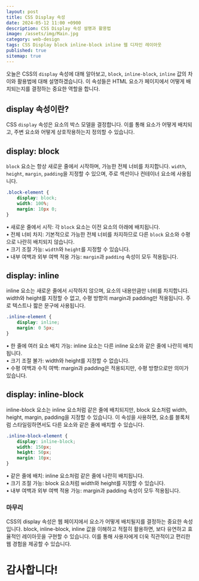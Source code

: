 ```yaml
---
layout: post
title: CSS Display 속성
date: 2024-05-12 11:00 +0900
description: CSS Display 속성 설명과 활용법
image: /assets/img/Main.jpg
category: web-design
tags: CSS Display block inline-block inline 웹 디자인 레이아웃
published: true
sitemap: true
---
```


오늘은 CSS의 `display` 속성에 대해 알아보고, `block`, `inline-block`, `inline` 값의 차이와 활용법에 대해 설명하겠습니다. 이 속성들은 HTML 요소가 페이지에서 어떻게 배치되는지를 결정하는 중요한 역할을 합니다.

## display 속성이란?
CSS `display` 속성은 요소의 박스 모델을 결정합니다. 이를 통해 요소가 어떻게 배치되고, 주변 요소와 어떻게 상호작용하는지 정의할 수 있습니다.

## display: block
`block` 요소는 항상 새로운 줄에서 시작하며, 가능한 전체 너비를 차지합니다. `width`, `height`, `margin`, `padding`을 지정할 수 있으며, 주로 섹션이나 컨테이너 요소에 사용됩니다.
```css
.block-element {
    display: block;
    width: 100%;
    margin: 10px 0;
}
```
• 새로운 줄에서 시작: 각 `block` 요소는 이전 요소의 아래에 배치됩니다.   
• 전체 너비 차지: 기본적으로 가능한 전체 너비를 차지하므로 다른 `block` 요소와 수평으로 나란히 배치되지 않습니다.   
• 크기 조절 가능: `width`와 `height`를 지정할 수 있습니다.   
• 내부 여백과 외부 여백 적용 가능: `margin`과 `padding` 속성이 모두 적용됩니다.   


## display: inline
inline 요소는 새로운 줄에서 시작하지 않으며, 요소의 내용만큼만 너비를 차지합니다. width와 height를 지정할 수 없고, 수평 방향의 margin과 padding만 적용됩니다. 주로 텍스트나 짧은 문구에 사용됩니다.
```css
.inline-element {
    display: inline;
    margin: 0 5px;
}
```
• 한 줄에 여러 요소 배치 가능: inline 요소는 다른 inline 요소와 같은 줄에 나란히 배치됩니다.   
• 크기 조절 불가: width와 height를 지정할 수 없습니다.   
• 수평 여백과 수직 여백: margin과 padding은 적용되지만, 수평 방향으로만 의미가 있습니다.   


## display: inline-block
inline-block 요소는 inline 요소처럼 같은 줄에 배치되지만, block 요소처럼 width, height, margin, padding을 지정할 수 있습니다. 이 속성을 사용하면, 요소를 블록처럼 스타일링하면서도 다른 요소와 같은 줄에 배치할 수 있습니다.
```css
.inline-block-element {
    display: inline-block;
    width: 150px;
    height: 50px;
    margin: 10px;
}
```
• 같은 줄에 배치: inline 요소처럼 같은 줄에 나란히 배치됩니다.   
• 크기 조절 가능: block 요소처럼 width와 height를 지정할 수 있습니다.   
• 내부 여백과 외부 여백 적용 가능: margin과 padding 속성이 모두 적용됩니다.   


### 마무리
CSS의 display 속성은 웹 페이지에서 요소가 어떻게 배치될지를 결정하는 중요한 속성입니다. block, inline-block, inline 값을 이해하고 적절히 활용하면, 보다 유연하고 효율적인 레이아웃을 구현할 수 있습니다. 이를 통해 사용자에게 더욱 직관적이고 편리한 웹 경험을 제공할 수 있습니다.

# 감사합니다!
